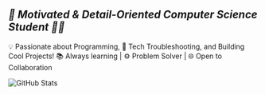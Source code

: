 ## _🚀 Motivated & Detail-Oriented Computer Science Student 👨‍💻_
💡 Passionate about Programming, 🔧 Tech Troubleshooting, and Building Cool Projects!
📚 Always learning | ⚙️ Problem Solver | 🌐 Open to Collaboration

![GitHub Stats](https://github-readme-stats.vercel.app/api?username=tr4is&show_icons=true&theme=dark)
